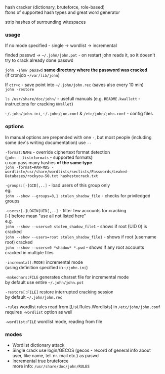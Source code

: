 hash cracker (dictionary, bruteforce, role-based)  
ftons of supported hash types and great word generator  

strip hashes of surrounding witespaces

### usage
If no mode specified - single -> wordlist -> incremental  

finded passwd -> `~/.john/john.pot` - on restart john reads it, so it doesn't try to crack already done passwd  

`john -show passwd`  **same directory where the password was cracked**  
(if cronjob -`/var/lib/john`)  

If `ctr+c` - save point into `~/.john/john.rec` (saves also every 10 min)  
`john -restore` 

`ls /usr/share/doc/john/` - usefull manuals (e.g. `README.kwallett` - instructions for cracking `KWallet`)

`~/.john/john.ini`, `~/.john/jon.conf` & `/etc/john/john.conf` - config files

### options
In manual options are prepended with one `-`, but most people (including some dev's writing documentation) use `--`

`-format:NAME` - override ciphertext format detection  
(`john --list=formats` - supported formats)  
u can pass many hashes **of the same type**  
`john -format=RAW-MD5 -wordlist=/usr/share/wordlists/seclists/Passwords/Leaked-Databases/rockyou-50.txt hashestocrack.txt`  

`-groups:[-]GID[,..]` - load users of this group only  
eg.  
`john --show --groups=0,1 stolen_shadow_file` - checks for priviledged groups  

`-users:[-]LOGIN|UID[,..]` - filter few accounts for cracking   
[-] before mean "use all not listed here"  
e.g.  
`john --show --users=0 stolen_shadow_file1` - shows if root (UID 0) is cracked  
`john --show --users=root stolen_shadow_file1` - shows if root (username root) cracked  
`john --show --users=0 *shadow* *.pwd` - shows if any root accounts cracked in multiple files  

`-incremntal[:MODE]`  incremental mode  
(using  definition specified in `~/john.ini`)  

`-makechars:FILE` generates charset file for incremental mode   
by default use entire `~/.john/john.pot`  

`-restore[:FILE]` restore interrupted cracking session  
by default `~/.john/john.rec`

`-rules` wordlist rules read from [List.Rules.Wordlists] in `/etc/john/john.conf`  
requires `-wordlist` option as well  

`-wordlist:FILE` wordlist mode, reading from file

### modes
- Wordlist
dictionary attack  
- Single crack
use login/GECOS (gecos - record of general info about user, like name, tel. nr. mail etc.) as paswd  
- Incremental
true bruteforce  
more info: `/usr/share/doc/john/RULES`